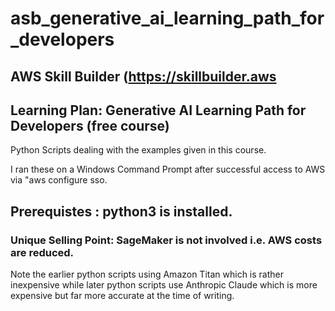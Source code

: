 # asb_generative_ai_learning_path_for_developers
 
## AWS Skill Builder (https://skillbuilder.aws

## Learning Plan: Generative AI Learning Path for Developers (free course)

Python Scripts dealing with the examples given in this course.

I ran these on a Windows Command Prompt after successful access to AWS via "aws configure sso.

## Prerequistes : python3 is installed.

### Unique Selling Point: SageMaker is not involved i.e. AWS costs are reduced.

Note the earlier python scripts using Amazon Titan which is rather inexpensive while later python scripts use Anthropic Claude which is more expensive but far more accurate at the time of writing.

